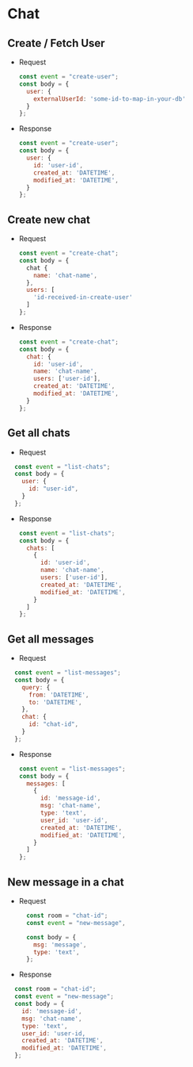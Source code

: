 # Chat

## Create / Fetch User

- Request

  ```js
  const event = "create-user";
  const body = {
    user: {
      externalUserId: 'some-id-to-map-in-your-db'
    }
  };
  ```

- Response

  ```js
  const event = "create-user";
  const body = {
    user: {
      id: 'user-id',
      created_at: 'DATETIME',
      modified_at: 'DATETIME',
    }
  };
  ```

## Create new chat

- Request

  ```js
  const event = "create-chat";
  const body = {
    chat {
      name: 'chat-name',
    },
    users: [
      'id-received-in-create-user'
    ]
  };
  ```

- Response

  ```js
  const event = "create-chat";
  const body = {
    chat: {
      id: 'user-id',
      name: 'chat-name',
      users: ['user-id'],
      created_at: 'DATETIME',
      modified_at: 'DATETIME',
    }
  };
  ```

## Get all chats

- Request

```js
  const event = "list-chats";
  const body = {
    user: {
      id: "user-id",
    }
  };
```

- Response

  ```js
  const event = "list-chats";
  const body = {
    chats: [
      {
        id: 'user-id',
        name: 'chat-name',
        users: ['user-id'],
        created_at: 'DATETIME',
        modified_at: 'DATETIME',
      }
    ]
  };
  ```

## Get all messages

- Request

```js
  const event = "list-messages";
  const body = {
    query: {
      from: 'DATETIME',
      to: 'DATETIME',
    },
    chat: {
      id: "chat-id",
    }
  };
```

- Response

  ```js
  const event = "list-messages";
  const body = {
    messages: [
      {
        id: 'message-id',
        msg: 'chat-name',
        type: 'text',
        user_id: 'user-id',
        created_at: 'DATETIME',
        modified_at: 'DATETIME',
      }
    ]
  };
  ```

## New message in a chat

- Request

  ```js
    const room = "chat-id";
    const event = "new-message",

    const body = {
      msg: 'message',
      type: 'text',
    };
  ```

- Response

```js
  const room = "chat-id";
  const event = "new-message";
  const body = {
    id: 'message-id',
    msg: 'chat-name',
    type: 'text',
    user_id: 'user-id,
    created_at: 'DATETIME',
    modified_at: 'DATETIME',
  };
```
